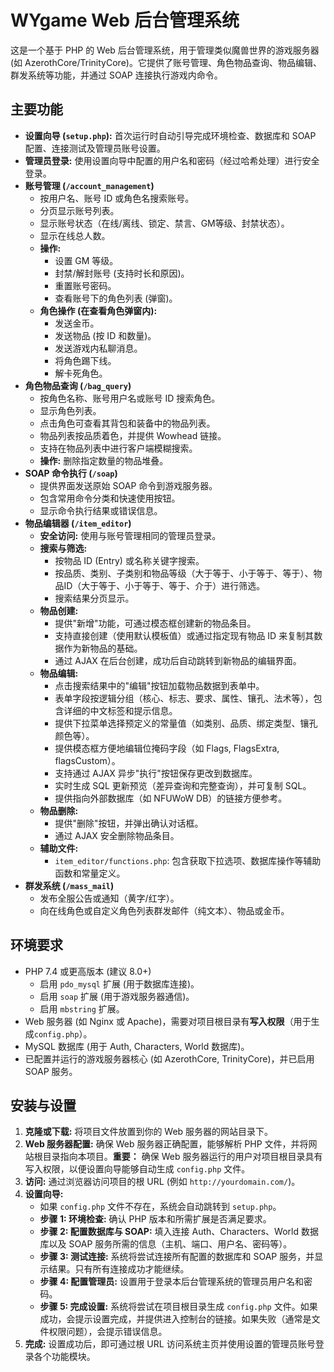 # WYgame Web 后台管理系统

这是一个基于 PHP 的 Web 后台管理系统，用于管理类似魔兽世界的游戏服务器 (如 AzerothCore/TrinityCore)。它提供了账号管理、角色物品查询、物品编辑、群发系统等功能，并通过 SOAP 连接执行游戏内命令。

## 主要功能

*   **设置向导 (`setup.php`):** 首次运行时自动引导完成环境检查、数据库和 SOAP 配置、连接测试及管理员账号设置。
*   **管理员登录:** 使用设置向导中配置的用户名和密码（经过哈希处理）进行安全登录。
*   **账号管理 (`/account_management`)**
    *   按用户名、账号 ID 或角色名搜索账号。
    *   分页显示账号列表。
    *   显示账号状态（在线/离线、锁定、禁言、GM等级、封禁状态）。
    *   显示在线总人数。
    *   **操作:**
        *   设置 GM 等级。
        *   封禁/解封账号 (支持时长和原因)。
        *   重置账号密码。
        *   查看账号下的角色列表 (弹窗)。
    *   **角色操作 (在查看角色弹窗内):**
        *   发送金币。
        *   发送物品 (按 ID 和数量)。
        *   发送游戏内私聊消息。
        *   将角色踢下线。
        *   解卡死角色。
*   **角色物品查询 (`/bag_query`)**
    *   按角色名称、账号用户名或账号 ID 搜索角色。
    *   显示角色列表。
    *   点击角色可查看其背包和装备中的物品列表。
    *   物品列表按品质着色，并提供 Wowhead 链接。
    *   支持在物品列表中进行客户端模糊搜索。
    *   **操作:** 删除指定数量的物品堆叠。
*   **SOAP 命令执行 (`/soap`)**
    *   提供界面发送原始 SOAP 命令到游戏服务器。
    *   包含常用命令分类和快速使用按钮。
    *   显示命令执行结果或错误信息。
*   **物品编辑器 (`/item_editor`)**
    *   **安全访问:** 使用与账号管理相同的管理员登录。
    *   **搜索与筛选:**
        *   按物品 ID (Entry) 或名称关键字搜索。
        *   按品质、类别、子类别和物品等级（大于等于、小于等于、等于）、物品ID（大于等于、小于等于、等于、介于）进行筛选。
        *   搜索结果分页显示。
    *   **物品创建:**
        *   提供"新增"功能，可通过模态框创建新的物品条目。
        *   支持直接创建（使用默认模板值）或通过指定现有物品 ID 来复制其数据作为新物品的基础。
        *   通过 AJAX 在后台创建，成功后自动跳转到新物品的编辑界面。
    *   **物品编辑:**
        *   点击搜索结果中的"编辑"按钮加载物品数据到表单中。
        *   表单字段按逻辑分组（核心、标志、要求、属性、镶孔、法术等），包含详细的中文标签和提示信息。
        *   提供下拉菜单选择预定义的常量值（如类别、品质、绑定类型、镶孔颜色等）。
        *   提供模态框方便地编辑位掩码字段（如 Flags, FlagsExtra, flagsCustom）。
        *   支持通过 AJAX 异步"执行"按钮保存更改到数据库。
        *   实时生成 SQL 更新预览（差异查询和完整查询），并可复制 SQL。
        *   提供指向外部数据库（如 NFUWoW DB）的链接方便参考。
    *   **物品删除:**
        *   提供"删除"按钮，并弹出确认对话框。
        *   通过 AJAX 安全删除物品条目。
    *   **辅助文件:**
        *   `item_editor/functions.php`: 包含获取下拉选项、数据库操作等辅助函数和常量定义。
*   **群发系统 (`/mass_mail`)**
    *   发布全服公告或通知（黄字/红字）。
    *   向在线角色或自定义角色列表群发邮件（纯文本）、物品或金币。

## 环境要求

*   PHP 7.4 或更高版本 (建议 8.0+)
    *   启用 `pdo_mysql` 扩展 (用于数据库连接)。
    *   启用 `soap` 扩展 (用于游戏服务器通信)。
    *   启用 `mbstring` 扩展。
*   Web 服务器 (如 Nginx 或 Apache)，需要对项目根目录有**写入权限**（用于生成`config.php`）。
*   MySQL 数据库 (用于 Auth, Characters, World 数据库)。
*   已配置并运行的游戏服务器核心 (如 AzerothCore, TrinityCore)，并已启用 SOAP 服务。

## 安装与设置

1.  **克隆或下载:** 将项目文件放置到你的 Web 服务器的网站目录下。
2.  **Web 服务器配置:** 确保 Web 服务器正确配置，能够解析 PHP 文件，并将网站根目录指向本项目。**重要：** 确保 Web 服务器运行的用户对项目根目录具有写入权限，以便设置向导能够自动生成 `config.php` 文件。
3.  **访问:** 通过浏览器访问项目的根 URL (例如 `http://yourdomain.com/`)。
4.  **设置向导:**
    *   如果 `config.php` 文件不存在，系统会自动跳转到 `setup.php`。
    *   **步骤 1: 环境检查:** 确认 PHP 版本和所需扩展是否满足要求。
    *   **步骤 2: 配置数据库与 SOAP:** 填入连接 Auth、Characters、World 数据库以及 SOAP 服务所需的信息（主机、端口、用户名、密码等）。
    *   **步骤 3: 测试连接:** 系统将尝试连接所有配置的数据库和 SOAP 服务，并显示结果。只有所有连接成功才能继续。
    *   **步骤 4: 配置管理员:** 设置用于登录本后台管理系统的管理员用户名和密码。
    *   **步骤 5: 完成设置:** 系统将尝试在项目根目录生成 `config.php` 文件。如果成功，会提示设置完成，并提供进入控制台的链接。如果失败（通常是文件权限问题），会提示错误信息。
5.  **完成:** 设置成功后，即可通过根 URL 访问系统主页并使用设置的管理员账号登录各个功能模块。
